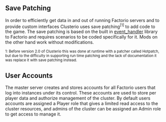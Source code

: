 Save Patching
-------------

In order to efficiently get data in and out of running Factorio servers
and to provide custom interfaces Clusterio uses save
patching<sup>[1]</sup> to add code to the game.  The save patching is
based on the built in
[event_handler](https://github.com/wube/factorio-data/blob/master/core/lualib/event_handler.lua)
library to Factorio and requires scenarios to be coded specifically for
it.  Mods on the other hand work without modifications.

<sub>1: Before version 2.0 of Clusterio this was done at runtime
with a patcher called Hotpatch, but due to the difficulty in supporting
run time patching and the lack of documentation it was replace it with
save patching instead.</sub>


User Accounts
-------------

The master server creates and stores accounts for all Factorio users
that log into instances under its control.  These accounts are used to
store per player data and authorize management of the cluster.  By
default users accounts are assigned a Player role that gives a limited
read access to the cluster resources, and admins of the cluster can be
assigned an Admin role to get access to manage it.
